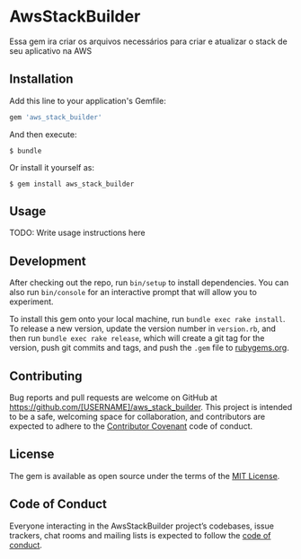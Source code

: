 # AwsStackBuilder

Essa gem ira criar os arquivos necessários para criar e atualizar o stack 
de seu aplicativo na AWS

## Installation

Add this line to your application's Gemfile:

```ruby
gem 'aws_stack_builder'
```

And then execute:

    $ bundle

Or install it yourself as:

    $ gem install aws_stack_builder

## Usage

TODO: Write usage instructions here

## Development

After checking out the repo, run `bin/setup` to install dependencies. You can also run `bin/console` for an interactive prompt that will allow you to experiment.

To install this gem onto your local machine, run `bundle exec rake install`. To release a new version, update the version number in `version.rb`, and then run `bundle exec rake release`, which will create a git tag for the version, push git commits and tags, and push the `.gem` file to [rubygems.org](https://rubygems.org).

## Contributing

Bug reports and pull requests are welcome on GitHub at https://github.com/[USERNAME]/aws_stack_builder. This project is intended to be a safe, welcoming space for collaboration, and contributors are expected to adhere to the [Contributor Covenant](http://contributor-covenant.org) code of conduct.

## License

The gem is available as open source under the terms of the [MIT License](https://opensource.org/licenses/MIT).

## Code of Conduct

Everyone interacting in the AwsStackBuilder project’s codebases, issue trackers, chat rooms and mailing lists is expected to follow the [code of conduct](https://github.com/[USERNAME]/aws_stack_builder/blob/master/CODE_OF_CONDUCT.md).
